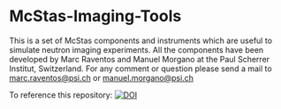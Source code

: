 # McStas-Imaging-Tools
This is a set of McStas components and instruments which are useful to simulate neutron imaging experiments.
All the components have been developed by Marc Raventos and Manuel Morgano at the Paul Scherrer Institut, Switzerland.
For any comment or question please send a mail to marc.raventos@psi.ch or manuel.morgano@psi.ch

To reference this repository:
[![DOI](https://zenodo.org/badge/DOI/10.5281/zenodo.1041731.svg)](https://doi.org/10.5281/zenodo.1041731)
